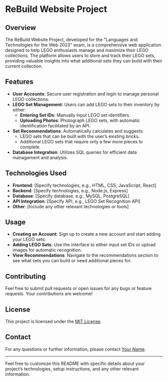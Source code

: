 # ReBuild Website Project

## Overview

The ReBuild Website Project, developed for the "Languages and Technologies for the Web 2023" exam, is a comprehensive web application designed to help LEGO enthusiasts manage and maximize their LEGO collections. The platform allows users to store and track their LEGO sets, providing valuable insights into what additional sets they can build with their current collection.

## Features

- **User Accounts**: Secure user registration and login to manage personal LEGO collections.
- **LEGO Set Management**: Users can add LEGO sets to their inventory by either:
  - **Entering Set IDs**: Manually input LEGO set identifiers.
  - **Uploading Photos**: Photograph LEGO sets, with automatic identification facilitated by an API.
- **Set Recommendations**: Automatically calculates and suggests:
  - LEGO sets that can be built with the user’s existing bricks.
  - Additional LEGO sets that require only a few more pieces to complete.
- **Database Integration**: Utilizes SQL queries for efficient data management and analysis.

## Technologies Used

- **Frontend**: [Specify technologies, e.g., HTML, CSS, JavaScript, React]
- **Backend**: [Specify technologies, e.g., Node.js, Express]
- **Database**: [Specify database, e.g., MySQL, PostgreSQL]
- **API Integration**: [Specify API, e.g., LEGO Set Recognition API]
- **Other**: [Include any other relevant technologies or tools]



## Usage

- **Creating an Account**: Sign up to create a new account and start adding your LEGO sets.
- **Adding LEGO Sets**: Use the interface to either input set IDs or upload images for automatic recognition.
- **View Recommendations**: Navigate to the recommendations section to see what sets you can build or need additional pieces for.

## Contributing

Feel free to submit pull requests or open issues for any bugs or feature requests. Your contributions are welcome!

## License

This project is licensed under the [MIT License](LICENSE).

## Contact

For any questions or further information, please contact [Your Name](mailto:your.email@example.com).

---

Feel free to customize this README with specific details about your project’s technologies, setup instructions, and any other relevant information.
